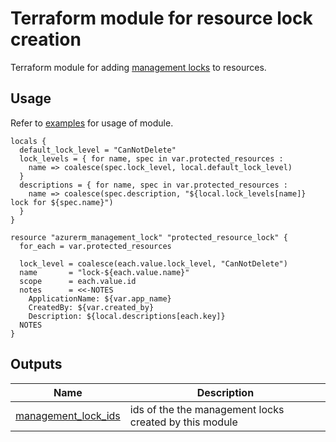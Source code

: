# Terraform module for resource lock creation

Terraform module for adding [management locks](https://registry.terraform.io/providers/hashicorp/azurerm/latest/docs/resources/management_lock) to resources.

## Usage

Refer to [examples](https://github.com/dsb-norge/terraform-azurerm-mgmt-resource-lock/tree/main/examples) for usage of module.

<!-- BEGIN_TF_DOCS -->



```hcl
locals {
  default_lock_level = "CanNotDelete"
  lock_levels = { for name, spec in var.protected_resources :
    name => coalesce(spec.lock_level, local.default_lock_level)
  }
  descriptions = { for name, spec in var.protected_resources :
    name => coalesce(spec.description, "${local.lock_levels[name]} lock for ${spec.name}")
  }
}

resource "azurerm_management_lock" "protected_resource_lock" {
  for_each = var.protected_resources

  lock_level = coalesce(each.value.lock_level, "CanNotDelete")
  name       = "lock-${each.value.name}"
  scope      = each.value.id
  notes      = <<-NOTES
    ApplicationName: ${var.app_name}
    CreatedBy: ${var.created_by}
    Description: ${local.descriptions[each.key]}
  NOTES
}
```
## Outputs

| Name | Description |
|------|-------------|
| <a name="output_management_lock_ids"></a> [management\_lock\_ids](#output\_management\_lock\_ids) | ids of the the management locks created by this module |
<!-- END_TF_DOCS -->
